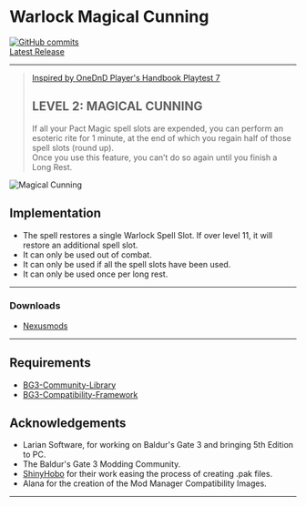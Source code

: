 # Warlock Magical Cunning

[![GitHub commits](https://img.shields.io/github/commits-since/BG3-Community-Library-Team/BG3-OneDnD-Modules/ua7.warlock.mc.1.0.0.0/main)](https://GitHub.com/BG3-Community-Library-Team/BG3-OneDnD-Modules/commit/)  
[Latest Release](https://github.com/BG3-Community-Library-Team/BG3-OneDnD-Modules/releases/tag/ua7.warlock.mc.1.0.0.0)

---

> [Inspired by OneDnD Player's Handbook Playtest 7](https://www.dndbeyond.com/sources/ua/ph-playtest-7)
>
> ## LEVEL 2: MAGICAL CUNNING
> If all your Pact Magic spell slots are expended, you can perform an esoteric rite for 1 minute, at the end of which you regain half of those spell slots (round up).  
> Once you use this feature, you can’t do so again until you finish a Long Rest.

![Magical Cunning](https://cdn.discordapp.com/attachments/1186926579562061914/1190544328557330482/Cunning.gif)

## Implementation

- The spell restores a single Warlock Spell Slot. If over level 11, it will restore an additional spell slot.
- It can only be used out of combat.
- It can only be used if all the spell slots have been used.
- It can only be used once per long rest.

---

### Downloads

- [Nexusmods](https://www.nexusmods.com/baldursgate3/mods/5203)

---

## Requirements

- [BG3-Community-Library](https://github.com/BG3-Community-Library-Team/BG3-Community-Library)
- [BG3-Compatibility-Framework](https://github.com/BG3-Community-Library-Team/BG3-Compatibility-Framework)

## Acknowledgements

- Larian Software, for working on Baldur's Gate 3 and bringing 5th Edition to PC.
- The Baldur's Gate 3 Modding Community.
- [ShinyHobo](https://github.com/ShinyHobo) for their work easing the process of creating .pak files.
- Alana for the creation of the Mod Manager Compatibility Images.

---